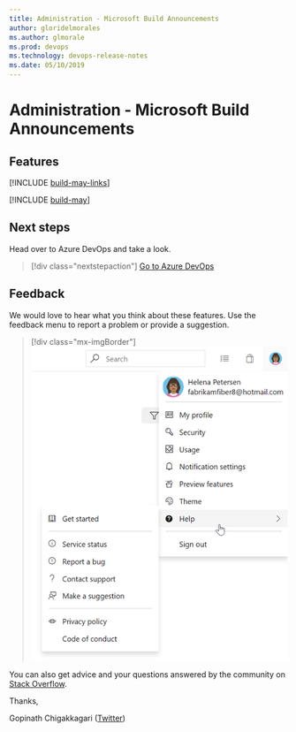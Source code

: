 ```yaml
---
title: Administration - Microsoft Build Announcements
author: gloridelmorales
ms.author: glmorale
ms.prod: devops
ms.technology: devops-release-notes
ms.date: 05/10/2019
---
```


# Administration - Microsoft Build Announcements

## Features

[!INCLUDE [build-may-links](../_shared/administration/build-may-links.md)]

[!INCLUDE [build-may](../_shared/administration/build-may.md)]

## Next steps

Head over to Azure DevOps and take a look.

> [!div class="nextstepaction"]
> [Go to Azure DevOps](http://go.microsoft.com/fwlink/?LinkId=307137&campaign=o~msft~docs~product-vsts~release-notes)

## Feedback

We would love to hear what you think about these features. Use the feedback menu to report a problem or provide a suggestion.

> [!div class="mx-imgBorder"]
> ![Make a suggestion](../../_img/make-a-suggestion.png)

You can also get advice and your questions answered by the community on [Stack Overflow](https://stackoverflow.com/questions/tagged/azure-devops).

Thanks,

Gopinath Chigakkagari ([Twitter](https://twitter.com/gopinach))
